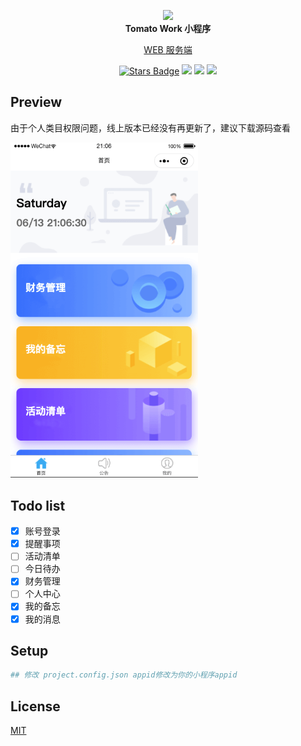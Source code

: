 <p align="center">
  <img src="https://raw.githubusercontent.com/xjh22222228/tomato-work/master/public/poster.png" width="150" />
  <br />
  <b>Tomato Work 小程序</b>
  <p align="center">
    <a href="https://github.com/xjh22222228/tomato-work">WEB </a>
    <a href="https://github.com/xjh22222228/tomato-work-server"> 服务端</a>
  </p>
  <p align="center">
    <a href="https://github.com/xjh22222228/tomato-work-weapp/stargazers"><img src="https://img.shields.io/github/stars/xjh22222228/tomato-work-weapp" alt="Stars Badge"/></a>
    <img src="https://img.shields.io/github/package-json/v/xjh22222228/tomato-work-weapp" />
    <img src="https://img.shields.io/github/license/xjh22222228/tomato-work-weapp" />
    <a href="https://hits.dwyl.com/xjh22222228/tomato-work-weapp">
      <img src="https://hits.dwyl.com/xjh22222228/tomato-work-weapp.svg" />
    </a>
  </p>
</p>


## Preview
由于个人类目权限问题，线上版本已经没有再更新了，建议下载源码查看


<img src="media/screenshot.png" width="300" />



## Todo list
- [x] 账号登录
- [x] 提醒事项
- [ ] 活动清单
- [ ] 今日待办
- [x] 财务管理
- [ ] 个人中心
- [x] 我的备忘
- [x] 我的消息

## Setup
```bash
## 修改 project.config.json appid修改为你的小程序appid
```


## License
[MIT](https://opensource.org/licenses/MIT)

